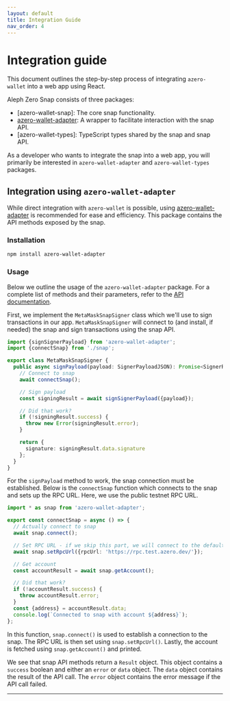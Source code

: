 ```yaml
---
layout: default
title: Integration Guide
nav_order: 4
---
```


# Integration guide

This document outlines the step-by-step process of integrating `azero-wallet` into a web app using React.

Aleph Zero Snap consists of three packages:

- [azero-wallet-snap]: The core snap functionality.
- [azero-wallet-adapter]: A wrapper to facilitate interaction with the snap API.
- [azero-wallet-types]: TypeScript types shared by the snap and snap API.

As a developer who wants to integrate the snap into a web app, you will primarily be interested
in `azero-wallet-adapter` and `azero-wallet-types` packages.

## Integration using `azero-wallet-adapter`

While direct integration with `azero-wallet` is possible, using [azero-wallet-adapter] is recommended for ease and
efficiency. This package contains the API methods exposed by the snap.

### Installation

```bash
npm install azero-wallet-adapter
```

### Usage

Below we outline the usage of the `azero-wallet-adapter` package. For a complete list of methods and their parameters,
refer to the [API documentation](/snap).

First, we implement the `MetaMaskSnapSigner` class which we'll use to sign transactions in our app. `MetaMaskSnapSigner`
will connect to (and install, if needed) the snap and sign transactions using the snap API.

```typescript
import {signSignerPayload} from 'azero-wallet-adapter';
import {connectSnap} from './snap';

export class MetaMaskSnapSigner {
  public async signPayload(payload: SignerPayloadJSON): Promise<SignerResult> {
    // Connect to snap
    await connectSnap();

    // Sign payload
    const signingResult = await signSignerPayload({payload});

    // Did that work?
    if (!signingResult.success) {
      throw new Error(signingResult.error);
    }

    return {
      signature: signingResult.data.signature
    };
  }
}
```

For the `signPayload` method to work, the snap connection must be established. Below is the `connectSnap` function which
connects to the snap and sets up the RPC URL. Here, we use the public testnet RPC URL.

```typescript
import * as snap from 'azero-wallet-adapter';

export const connectSnap = async () => {
  // Actually connect to snap
  await snap.connect();

  // Set RPC URL - if we skip this part, we will connect to the default RPC URL at https://rpc.azero.dev/
  await snap.setRpcUrl({rpcUrl: 'https://rpc.test.azero.dev/'});

  // Get account
  const accountResult = await snap.getAccount();

  // Did that work?
  if (!accountResult.success) {
    throw accountResult.error;
  }
  const {address} = accountResult.data;
  console.log(`Connected to snap with account ${address}`);
};
```

In this function, `snap.connect()` is used to establish a connection to the snap. The RPC URL is then set
using `snap.setRpcUrl()`. Lastly, the account is fetched using `snap.getAccount()` and printed.

We see that snap API methods return a `Result` object. This object contains a `success` boolean and either an `error`
or `data` object. The `data` object contains the result of the API call. The `error` object contains the error message
if the API call failed.

---

[azero-wallet-adapter]:  https://www.npmjs.com/package/azero-wallet-adapter
